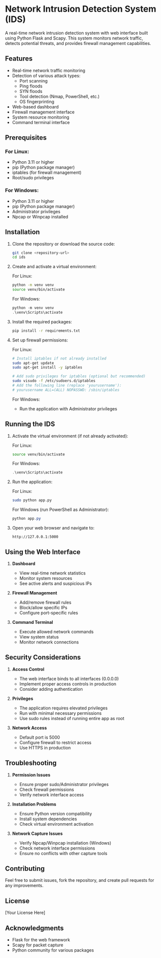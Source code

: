 # Network Intrusion Detection System (IDS)

A real-time network intrusion detection system with web interface built using Python Flask and Scapy. This system monitors network traffic, detects potential threats, and provides firewall management capabilities.

## Features

- Real-time network traffic monitoring
- Detection of various attack types:
  - Port scanning
  - Ping floods
  - SYN floods
  - Tool detection (Nmap, PowerShell, etc.)
  - OS fingerprinting
- Web-based dashboard
- Firewall management interface
- System resource monitoring
- Command terminal interface

## Prerequisites

### For Linux:
- Python 3.11 or higher
- pip (Python package manager)
- iptables (for firewall management)
- Root/sudo privileges

### For Windows:
- Python 3.11 or higher
- pip (Python package manager)
- Administrator privileges
- Npcap or Winpcap installed

## Installation

1. Clone the repository or download the source code:
   ```bash
   git clone <repository-url>
   cd ids
   ```

2. Create and activate a virtual environment:

   For Linux:
   ```bash
   python -m venv venv
   source venv/bin/activate
   ```

   For Windows:
   ```powershell
   python -m venv venv
   .\venv\Scripts\activate
   ```

3. Install the required packages:
   ```bash
   pip install -r requirements.txt
   ```

4. Set up firewall permissions:

   For Linux:
   ```bash
   # Install iptables if not already installed
   sudo apt-get update
   sudo apt-get install -y iptables

   # Add sudo privileges for iptables (optional but recommended)
   sudo visudo -f /etc/sudoers.d/iptables
   # Add the following line (replace 'yourusername'):
   # yourusername ALL=(ALL) NOPASSWD: /sbin/iptables
   ```

   For Windows:
   - Run the application with Administrator privileges

## Running the IDS

1. Activate the virtual environment (if not already activated):

   For Linux:
   ```bash
   source venv/bin/activate
   ```

   For Windows:
   ```powershell
   .\venv\Scripts\activate
   ```

2. Run the application:

   For Linux:
   ```bash
   sudo python app.py
   ```

   For Windows (run PowerShell as Administrator):
   ```powershell
   python app.py
   ```

3. Open your web browser and navigate to:
   ```
   http://127.0.0.1:5000
   ```

## Using the Web Interface

1. **Dashboard**
   - View real-time network statistics
   - Monitor system resources
   - See active alerts and suspicious IPs

2. **Firewall Management**
   - Add/remove firewall rules
   - Block/allow specific IPs
   - Configure port-specific rules

3. **Command Terminal**
   - Execute allowed network commands
   - View system status
   - Monitor network connections

## Security Considerations

1. **Access Control**
   - The web interface binds to all interfaces (0.0.0.0)
   - Implement proper access controls in production
   - Consider adding authentication

2. **Privileges**
   - The application requires elevated privileges
   - Run with minimal necessary permissions
   - Use sudo rules instead of running entire app as root

3. **Network Access**
   - Default port is 5000
   - Configure firewall to restrict access
   - Use HTTPS in production

## Troubleshooting

1. **Permission Issues**
   - Ensure proper sudo/Administrator privileges
   - Check firewall permissions
   - Verify network interface access

2. **Installation Problems**
   - Ensure Python version compatibility
   - Install system dependencies
   - Check virtual environment activation

3. **Network Capture Issues**
   - Verify Npcap/Winpcap installation (Windows)
   - Check network interface permissions
   - Ensure no conflicts with other capture tools

## Contributing

Feel free to submit issues, fork the repository, and create pull requests for any improvements.

## License

[Your License Here]

## Acknowledgments

- Flask for the web framework
- Scapy for packet capture
- Python community for various packages 